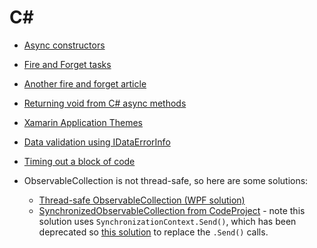 # C#
- [Async constructors](https://blog.stephencleary.com/2013/01/async-oop-2-constructors.html)

- [Fire and Forget tasks](https://stackoverflow.com/questions/12803012/fire-and-forget-with-async-vs-old-async-delegate)
- [Another fire and forget article ](https://johnthiriet.com/removing-async-void/)
- [Returning void from C# async methods](https://app.pluralsight.com/guides/returning-void-from-c-async-method)
- [Xamarin Application Themes](https://docs.microsoft.com/en-us/xamarin/xamarin-forms/user-interface/theming/theming)
- [Data validation using IDataErrorInfo](https://www.codeproject.com/tips/858492/wpf-validation-using-idataerrorinfo)
- [Timing out a block of code](https://stackoverflow.com/questions/13513650/how-to-set-timeout-for-a-line-of-c-sharp-code)
- ObservableCollection is not thread-safe, so here are some solutions:
  - [Thread-safe ObservableCollection (WPF solution)](https://stackoverflow.com/questions/23108045/how-to-make-observablecollection-thread-safe)
  - [SynchronizedObservableCollection from CodeProject](https://www.codeproject.com/tips/998619/thread-safe-observablecollection-t) - note this solution uses ```SynchronizationContext.Send()```, which has been deprecated so [this solution](https://stackoverflow.com/questions/22441499/replacement-for-synchronizationcontext-send-in-portable-class-libraries) to replace the ```.Send()``` calls.
